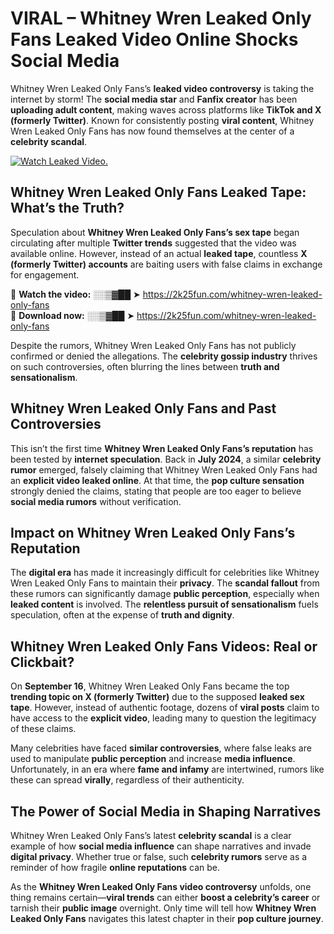 # VIRAL – Whitney Wren Leaked Only Fans Leaked Video Online Shocks Social Media 

Whitney Wren Leaked Only Fans’s **leaked video controversy** is taking the internet by storm! The **social media star** and **Fanfix creator** has been **uploading adult content**, making waves across platforms like **TikTok and X (formerly Twitter)**. Known for consistently posting **viral content**, Whitney Wren Leaked Only Fans has now found themselves at the center of a **celebrity scandal**.  

[![Watch Leaked Video.](https://miro.medium.com/v2/resize:fit:828/format:webp/1*cilzJN44JGOrTw9NJCrNHA.gif "Watch Leaked Video")](https://2k25fun.com/whitney-wren-leaked-only-fans)

## **Whitney Wren Leaked Only Fans Leaked Tape: What’s the Truth?**  
Speculation about **Whitney Wren Leaked Only Fans’s sex tape** began circulating after multiple **Twitter trends** suggested that the video was available online. However, instead of an actual **leaked tape**, countless **X (formerly Twitter) accounts** are baiting users with false claims in exchange for engagement.  

🔹 **Watch the video:** ░░▒▓██ ➤ https://2k25fun.com/whitney-wren-leaked-only-fans  
🔹 **Download now:** ░░▒▓██ ➤ https://2k25fun.com/whitney-wren-leaked-only-fans  

Despite the rumors, Whitney Wren Leaked Only Fans has not publicly confirmed or denied the allegations. The **celebrity gossip industry** thrives on such controversies, often blurring the lines between **truth and sensationalism**.  

## **Whitney Wren Leaked Only Fans and Past Controversies**  
This isn’t the first time **Whitney Wren Leaked Only Fans’s reputation** has been tested by **internet speculation**. Back in **July 2024**, a similar **celebrity rumor** emerged, falsely claiming that Whitney Wren Leaked Only Fans had an **explicit video leaked online**. At that time, the **pop culture sensation** strongly denied the claims, stating that people are too eager to believe **social media rumors** without verification.  

## **Impact on Whitney Wren Leaked Only Fans’s Reputation**  
The **digital era** has made it increasingly difficult for celebrities like Whitney Wren Leaked Only Fans to maintain their **privacy**. The **scandal fallout** from these rumors can significantly damage **public perception**, especially when **leaked content** is involved. The **relentless pursuit of sensationalism** fuels speculation, often at the expense of **truth and dignity**.  

## **Whitney Wren Leaked Only Fans Videos: Real or Clickbait?**  
On **September 16**, Whitney Wren Leaked Only Fans became the top **trending topic on X (formerly Twitter)** due to the supposed **leaked sex tape**. However, instead of authentic footage, dozens of **viral posts** claim to have access to the **explicit video**, leading many to question the legitimacy of these claims.  

Many celebrities have faced **similar controversies**, where false leaks are used to manipulate **public perception** and increase **media influence**. Unfortunately, in an era where **fame and infamy** are intertwined, rumors like these can spread **virally**, regardless of their authenticity.  

## **The Power of Social Media in Shaping Narratives**  
Whitney Wren Leaked Only Fans’s latest **celebrity scandal** is a clear example of how **social media influence** can shape narratives and invade **digital privacy**. Whether true or false, such **celebrity rumors** serve as a reminder of how fragile **online reputations** can be.  

As the **Whitney Wren Leaked Only Fans video controversy** unfolds, one thing remains certain—**viral trends** can either **boost a celebrity’s career** or tarnish their **public image** overnight. Only time will tell how **Whitney Wren Leaked Only Fans** navigates this latest chapter in their **pop culture journey**. 